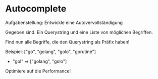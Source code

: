 # Autocomplete

Aufgabenstellung:
  Entwickle eine Autovervollständigung

Gegeben sind.
  Ein Querystring und eine Liste von möglichen Begriffen.

  Find nun alle Begriffe, die den Querystring als Präfix haben!

Beispiel:
["go", "golang", "golo", "gorutine"]
+ "gol"
=> ["golang", "golo"]

Optimiere auf die Performance!

